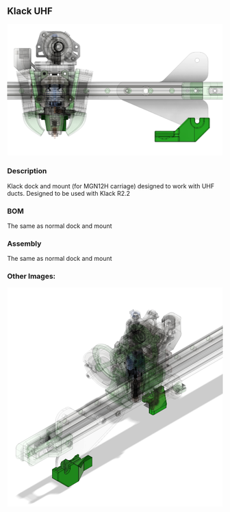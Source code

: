 ## Klack UHF

<img src="./Images/Front.png"/>

### Description

Klack dock and mount (for MGN12H carriage) designed to work with UHF ducts. Designed to be used with Klack R2.2 

### BOM

The same as normal dock and mount

### Assembly

The same as normal dock and mount

### Other Images:

<img src="./Images/Angle.png"/>
